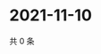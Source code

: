 # 2021-11-10

共 0 条

<!-- BEGIN WEIBO -->
<!-- 最后更新时间 Wed Nov 10 2021 08:38:32 GMT+0800 (China Standard Time) -->

<!-- END WEIBO -->
